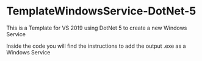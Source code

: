 # TemplateWindowsService-DotNet-5

This is a Template for VS 2019 using DotNet 5 to create a new Windows Service 

Inside the code you will find the instructions to add the output .exe as a Windows Service 

